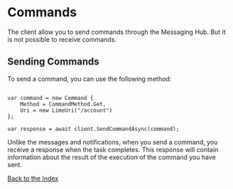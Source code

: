 <h1>Commands</h1>

<p>The client allow you to send commands through the Messaging Hub. But it is not possible to receive commands.</p>

<h2>Sending Commands</h2>

<p>To send a command, you can use the following method:</p>

<pre><code>
var command = new Command {
    Method = CommandMethod.Get,
    Uri = new LimeUri("/account")
};

var response = await client.SendCommandAsync(command);
</code></pre>

<p>Unlike the messages and notifications, when you send a command, you receive a response when the task completes. This response will contain information about the result of the execution of the command you have sent.</p>

<p><a href="./index.md">Back to the Index</a></p>